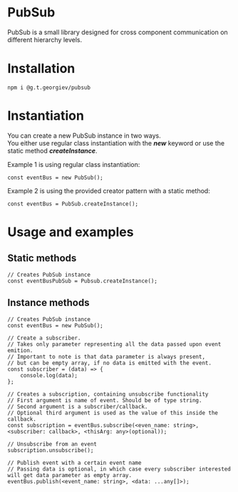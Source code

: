 # PubSub 

PubSub is a small library designed for cross component communication on different hierarchy levels.

# Installation

```
npm i @g.t.georgiev/pubsub
```

# Instantiation

You can create a new PubSub instance in two ways.  
You either use regular class instantiation with the ***new*** keyword or use the static method ***createInstance***.

Example 1 is using regular class instantiation:

```
const eventBus = new PubSub();
```

Example 2 is using the provided creator pattern with a static method:

```
const eventBus = PubSub.createInstance();
```

# Usage and examples

## Static methods

```
// Creates PubSub instance  
const eventBusPubSub = Pubsub.createInstance();
```

## Instance methods

```
// Creates PubSub instance
const eventBus = new PubSub();

// Create a subscriber.  
// Takes only parameter representing all the data passed upon event emition.
// Important to note is that data parameter is always present,  
// but can be empty array, if no data is emitted with the event.
const subscriber = (data) => {
    console.log(data);
};

// Creates a subscription, containing unsubscribe functionality
// First argument is name of event. Should be of type string.      
// Second argument is a subscriber/callback.
// Optional third argument is used as the value of this inside the callback.
const subscription = eventBus.subscribe(<even_name: string>, <subscriber: callback>, <thisArg: any>(optional));

// Unsubscribe from an event    
subscription.unsubscribe();

// Publish event with a certain event name  
// Passing data is optional, in which case every subscriber interested will get data parameter as empty array.
eventBus.publish(<event_name: string>, <data: ...any[]>);
```